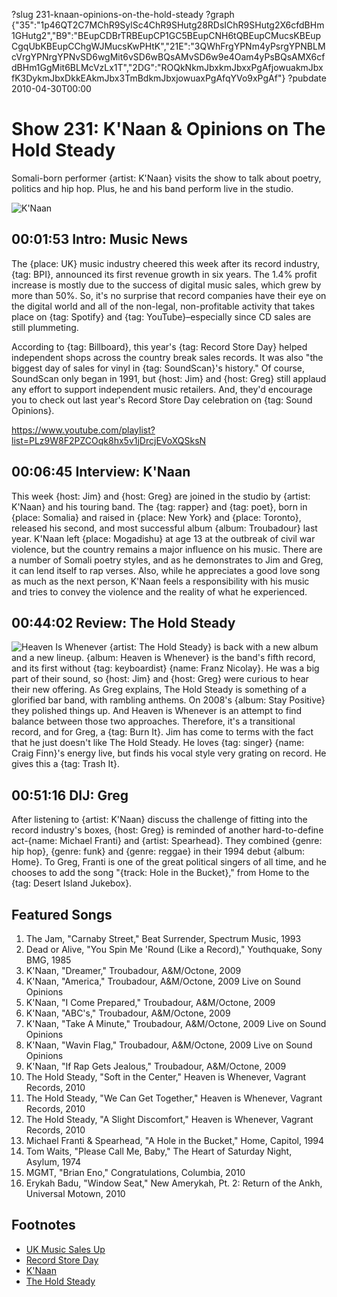 ?slug 231-knaan-opinions-on-the-hold-steady
?graph {"35":"1p46QT2C7MChR9SylSc4ChR9SHutg28RDsIChR9SHutg2X6cfdBHm1GHutg2","B9":"BEupCDBrTRBEupCP1GC5BEupCNH6tQBEupCMucsKBEupCgqUbKBEupCChgWJMucsKwPHtK","21E":"3QWhFrgYPNm4yPsrgYPNBLMcVrgYPNrgYPNvSD6wgMit6vSD6wBQsAMvSD6w9e4Oam4yPsBQsAMX6cfdBHm1GgMit6BLMcVzLx1T","2DG":"ROQkNkmJbxkmJbxxPgAfjowuakmJbxfK3DykmJbxDkkEAkmJbx3TmBdkmJbxjowuaxPgAfqYVo9xPgAf"}
?pubdate 2010-04-30T00:00

# Show 231: K'Naan & Opinions on The Hold Steady
Somali-born performer {artist: K'Naan} visits the show to talk about poetry, politics and hip hop. Plus, he and his band perform live in the studio.

![K'Naan](https://static.soundopinions.org/images/2010/knaan.jpg)


## 00:01:53 Intro: Music News
The {place: UK} music industry cheered this week after its record industry, {tag: BPI}, announced its first revenue growth in six years. The 1.4% profit increase is mostly due to the success of digital music sales, which grew by more than 50%. So, it's no surprise that record companies have their eye on the digital world and all of the non-legal, non-profitable activity that takes place on {tag: Spotify} and {tag: YouTube}–especially since CD sales are still plummeting.

According to {tag: Billboard}, this year's {tag: Record Store Day} helped independent shops across the country break sales records. It was also "the biggest day of sales for vinyl in {tag: SoundScan}'s history." Of course, SoundScan only began in 1991, but {host: Jim} and {host: Greg} still applaud any effort to support independent music retailers. And, they'd encourage you to check out last year's Record Store Day celebration on {tag: Sound Opinions}.

https://www.youtube.com/playlist?list=PLz9W8F2PZCOqk8hx5v1jDrcjEVoXQSksN

## 00:06:45 Interview: K'Naan
This week {host: Jim} and {host: Greg} are joined in the studio by {artist: K'Naan} and his touring band. The {tag: rapper} and {tag: poet}, born in {place: Somalia} and raised in {place: New York} and {place: Toronto}, released his second, and most successful album {album: Troubadour} last year. K'Naan left {place: Mogadishu} at age 13 at the outbreak of civil war violence, but the country remains a major influence on his music. There are a number of Somali poetry styles, and as he demonstrates to Jim and Greg, it can lend itself to rap verses. Also, while he appreciates a good love song as much as the next person, K'Naan feels a responsibility with his music and tries to convey the violence and the reality of what he experienced.

## 00:44:02 Review: The Hold Steady
![Heaven Is Whenever](https://static.soundopinions.org/assets/231/21E0.jpg)
 {artist: The Hold Steady} is back with a new album and a new lineup. {album: Heaven is Whenever} is the band's fifth record, and its first without {tag: keyboardist} {name: Franz Nicolay}. He was a big part of their sound, so {host: Jim} and {host: Greg} were curious to hear their new offering. As Greg explains, The Hold Steady is something of a glorified bar band, with rambling anthems. On 2008's {album: Stay Positive} they polished things up. And Heaven is Whenever is an attempt to find balance between those two approaches. Therefore, it's a transitional record, and for Greg, a {tag: Burn It}. Jim has come to terms with the fact that he just doesn't like The Hold Steady. He loves {tag: singer} {name: Craig Finn}'s energy live, but finds his vocal style very grating on record. He gives this a {tag: Trash It}.

## 00:51:16 DIJ: Greg
After listening to {artist: K'Naan} discuss the challenge of fitting into the record industry's boxes, {host: Greg} is reminded of another hard-to-define act-{name: Michael Franti} and {artist: Spearhead}. They combined {genre: hip hop}, {genre: funk} and {genre: reggae} in their 1994 debut {album: Home}. To Greg, Franti is one of the great political singers of all time, and he chooses to add the song "{track: Hole in the Bucket}," from Home to the {tag: Desert Island Jukebox}.

## Featured Songs
1. The Jam, "Carnaby Street," Beat Surrender, Spectrum Music, 1993
2. Dead or Alive, "You Spin Me 'Round (Like a Record)," Youthquake, Sony BMG, 1985
3. K'Naan, "Dreamer," Troubadour, A&M/Octone, 2009
4. K'Naan, "America," Troubadour, A&M/Octone, 2009 Live on Sound Opinions
5. K'Naan, "I Come Prepared," Troubadour, A&M/Octone, 2009
6. K'Naan, "ABC's," Troubadour, A&M/Octone, 2009
7. K'Naan, "Take A Minute," Troubadour, A&M/Octone, 2009 Live on Sound Opinions
8. K'Naan, "Wavin Flag," Troubadour, A&M/Octone, 2009 Live on Sound Opinions
9. K'Naan, "If Rap Gets Jealous," Troubadour, A&M/Octone, 2009
10. The Hold Steady, "Soft in the Center," Heaven is Whenever, Vagrant Records, 2010
11. The Hold Steady, "We Can Get Together," Heaven is Whenever, Vagrant Records, 2010
12. The Hold Steady, "A Slight Discomfort," Heaven is Whenever, Vagrant Records, 2010
13. Michael Franti & Spearhead, "A Hole in the Bucket," Home, Capitol, 1994
14. Tom Waits, "Please Call Me, Baby," The Heart of Saturday Night, Asylum, 1974
15. MGMT, "Brian Eno," Congratulations, Columbia, 2010
16. Erykah Badu, "Window Seat," New Amerykah, Pt. 2: Return of the Ankh, Universal Motown, 2010

## Footnotes
- [UK Music Sales Up](http://news.bbc.co.uk/2/hi/entertainment/8645878.stm)
- [Record Store Day](http://www.nashvillescene.com/nashvillecream/archives/2010/04/28/record-store-day-2010-biggest-sales-day-ever)
- [K'Naan](https://www.facebook.com/knaan/)
- [The Hold Steady](http://theholdsteady.net/)
